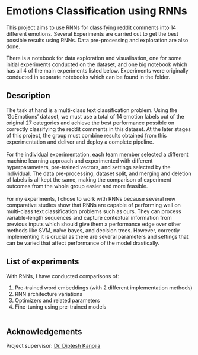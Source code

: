 # Emotions Classification using RNNs
This project aims to use RNNs for classifying reddit comments into 14 different emotions. Several Experiments are carried out to get the best possible results using RNNs. Data pre-processing and exploration are also done.

There is a notebook for data exploration and visualisation, one for some initial experiments conducted on the dataset, and one big notebook which has all 4 of the main experiments listed below. Experiments were originally conducted in separate notebooks which can be found in the folder.

## Description
The task at hand is a multi-class text classification problem. Using the ‘GoEmotions’ dataset, we must use a total of 14 emotion labels out of the original 27 categories and achieve the best performance possible on correctly classifying the reddit comments in this dataset. At the later stages of this project, the group must combine results obtained from this experimentation and deliver and deploy a complete pipeline.<br /><br />
For the individual experimentation, each team member selected a different machine learning approach and experimented with different hyperparameters, pre-trained vectors, and settings selected by the individual. The data pre-processing, dataset split, and merging and deletion of labels is all kept the same, making the comparison of experiment outcomes from the whole group easier and more feasible.<br /><br />
For my experiments, I chose to work with RNNs because several new comparative studies show that RNNs are capable of performing well on multi-class text classification problems such as ours. They can process variable-length sequences and capture contextual information from previous inputs which should give them a performance edge over other methods like SVM, naïve bayes, and decision trees. However, correctly implementing it is crucial as there are several parameters and settings that can be varied that affect performance of the model drastically. 

## List of experiments
With RNNs, I have conducted comparisons of:<br />
1. Pre-trained word embeddings (with 2 different implementation methods)<br />
2. RNN architecture variations<br />
3. Optimizers and related parameters<br />
4. Fine-tuning using pre-trained models<br /><br />

## Acknowledgements

Project supervisor: [Dr. Diptesh Kanojia](https://www.linkedin.com/in/dipteshkanojia/)
